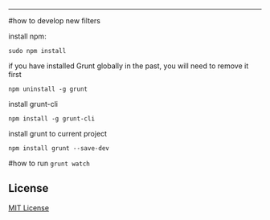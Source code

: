 ----
#how to develop new filters

install npm: 

`sudo npm install`

if you have installed Grunt globally in the past, you will need to remove it first

`npm uninstall -g grunt`

install grunt-cli

`npm install -g grunt-cli`

install grunt to current project

`npm install grunt --save-dev`

#how to run
`grunt watch`

## License

[MIT License](http://davidsonfellipe.mit-license.org/)